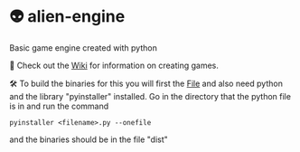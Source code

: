 # 👽 alien-engine
Basic game engine created with python


📜 Check out the [Wiki](https://github.com/camelCasing/alien-engine/wiki) for information on creating games.

🛠️ To build the binaries for this you will first the [File](https://github.com/camelCasing/alien-engine/blob/main/sauce/run.py) and also need python and the library "pyinstaller" installed. Go in the directory that the python file is in and run the command

`pyinstaller <filename>.py --onefile`

and the binaries should be in the file "dist"
